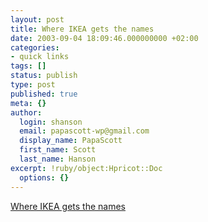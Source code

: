 ```yaml
---
layout: post
title: Where IKEA gets the names
date: 2003-09-04 18:09:46.000000000 +02:00
categories:
- quick links
tags: []
status: publish
type: post
published: true
meta: {}
author:
  login: shanson
  email: papascott-wp@gmail.com
  display_name: PapaScott
  first_name: Scott
  last_name: Hanson
excerpt: !ruby/object:Hpricot::Doc
  options: {}
---
```

<p><a title="Cool, we got our new catalog today" href="http://www.margaret-marks.com/Transblawg/archives/000314.html">Where IKEA gets the names</a></p>
